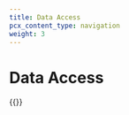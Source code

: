 ```yaml
---
title: Data Access
pcx_content_type: navigation
weight: 3
---
```


# Data Access

{{<directory-listing>}}